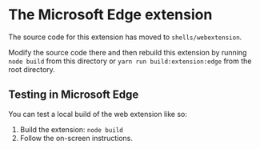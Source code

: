 # The Microsoft Edge extension

The source code for this extension has moved to `shells/webextension`.

Modify the source code there and then rebuild this extension by running `node build` from this directory or `yarn run build:extension:edge` from the root directory.

## Testing in Microsoft Edge

You can test a local build of the web extension like so:

 1. Build the extension: `node build`
 1. Follow the on-screen instructions.
